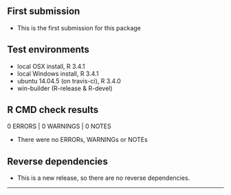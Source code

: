 ## First submission
* This is the first submission for this package

## Test environments
* local OSX install, R 3.4.1
* local Windows install, R 3.4.1
* ubuntu 14.04.5 (on travis-ci), R 3.4.0
* win-builder (R-release & R-devel)

## R CMD check results

0 ERRORS | 0 WARNINGS | 0 NOTES

* There were no ERRORs, WARNINGs or NOTEs

## Reverse dependencies

* This is a new release, so there are no reverse dependencies.

---
